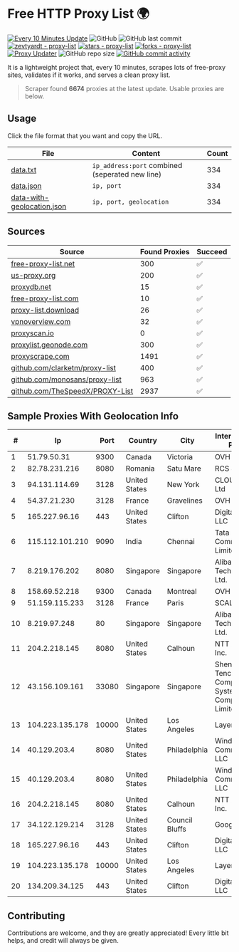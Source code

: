 
# Free HTTP Proxy List 🌍

[![Every 10 Minutes Update](https://github.com/mertguvencli/http-proxy-list/actions/workflows/main.yml/badge.svg?branch=main)](https://github.com/mertguvencli/http-proxy-list/actions/workflows/main.yml)
![GitHub](https://img.shields.io/github/license/mertguvencli/http-proxy-list)
![GitHub last commit](https://img.shields.io/github/last-commit/mertguvencli/http-proxy-list)
[![zevtyardt - proxy-list](https://img.shields.io/static/v1?label=zevtyardt&message=proxy-list&color=blue&logo=github)](https://github.com/zevtyardt/proxy-list "Go to GitHub repo")
[![stars - proxy-list](https://img.shields.io/github/stars/zevtyardt/proxy-list?style=social)](https://github.com/zevtyardt/proxy-list)
[![forks - proxy-list](https://img.shields.io/github/forks/zevtyardt/proxy-list?style=social)](https://github.com/zevtyardt/proxy-list)
[![Proxy Updater](https://github.com/zevtyardt/proxy-list/workflows/Proxy%20Updater/badge.svg)](https://github.com/zevtyardt/proxy-list/actions?query=workflow:"Proxy+Updater")
![GitHub repo size](https://img.shields.io/github/repo-size/zevtyardt/proxy-list)
[![GitHub commit activity](https://img.shields.io/github/commit-activity/m/zevtyardt/proxy-list?logo=commits)](https://github.com/zevtyardt/proxy-list/commits/main)

It is a lightweight project that, every 10 minutes, scrapes lots of free-proxy sites, validates if it works, and serves a clean proxy list.

> Scraper found **6674** proxies at the latest update. Usable proxies are below.

## Usage

Click the file format that you want and copy the URL.

|File|Content|Count|
|----|-------|-----|
|[data.txt](https://raw.githubusercontent.com/mertguvencli/http-proxy-list/main/proxy-list/data.txt)|`ip_address:port` combined (seperated new line)|334|
|[data.json](https://raw.githubusercontent.com/mertguvencli/http-proxy-list/main/proxy-list/data.json)|`ip, port`|334|
|[data-with-geolocation.json](https://raw.githubusercontent.com/mertguvencli/http-proxy-list/main/proxy-list/data-with-geolocation.json)|`ip, port, geolocation`|334|

## Sources

|Source|Found Proxies|Succeed|
|------|-------------|-------|
|[free-proxy-list.net](https://free-proxy-list.net)|300|✅|
|[us-proxy.org](https://www.us-proxy.org)|200|✅|
|[proxydb.net](http://proxydb.net)|15|✅|
|[free-proxy-list.com](https://free-proxy-list.com/?page=&port=&type%5B%5D=http&type%5B%5D=https&up_time=0&search=Search)|10|✅|
|[proxy-list.download](https://www.proxy-list.download/HTTP)|26|✅|
|[vpnoverview.com](https://vpnoverview.com/privacy/anonymous-browsing/free-proxy-servers)|32|✅|
|[proxyscan.io](https://www.proxyscan.io)|0|✅|
|[proxylist.geonode.com](https://proxylist.geonode.com/api/proxy-list?limit=300&page=1&sort_by=lastChecked&sort_type=desc&protocols=http,https)|300|✅|
|[proxyscrape.com](https://api.proxyscrape.com/v2/?request=displayproxies&protocol=http&timeout=10000&country=all&ssl=all&anonymity=all)|1491|✅|
|[github.com/clarketm/proxy-list](https://raw.githubusercontent.com/clarketm/proxy-list/master/proxy-list-raw.txt)|400|✅|
|[github.com/monosans/proxy-list](https://raw.githubusercontent.com/monosans/proxy-list/main/proxies/http.txt)|963|✅|
|[github.com/TheSpeedX/PROXY-List](https://raw.githubusercontent.com/TheSpeedX/PROXY-List/master/http.txt)|2937|✅|


## Sample Proxies With Geolocation Info

|#|Ip|Port|Country|City|Internet Service Provider|
|-|--|----|-------|----|-------------------------|
|1|51.79.50.31|9300|Canada|Victoria|OVH SAS|
|2|82.78.231.216|8080|Romania|Satu Mare|RCS & RDS|
|3|94.131.114.69|3128|United States|New York|CLOUD LEASE Ltd|
|4|54.37.21.230|3128|France|Gravelines|OVH SAS|
|5|165.227.96.16|443|United States|Clifton|DigitalOcean, LLC|
|6|115.112.101.210|9090|India|Chennai|Tata Communications Limited|
|7|8.219.176.202|8080|Singapore|Singapore|Alibaba (US) Technology Co., Ltd.|
|8|158.69.52.218|9300|Canada|Montreal|OVH SAS|
|9|51.159.115.233|3128|France|Paris|SCALEWAY|
|10|8.219.97.248|80|Singapore|Singapore|Alibaba (US) Technology Co., Ltd.|
|11|204.2.218.145|8080|United States|Calhoun|NTT America, Inc.|
|12|43.156.109.161|33080|Singapore|Singapore|Shenzhen Tencent Computer Systems Company Limited|
|13|104.223.135.178|10000|United States|Los Angeles|LayerHost|
|14|40.129.203.4|8080|United States|Philadelphia|Windstream Communications LLC|
|15|40.129.203.4|8080|United States|Philadelphia|Windstream Communications LLC|
|16|204.2.218.145|8080|United States|Calhoun|NTT America, Inc.|
|17|34.122.129.214|3128|United States|Council Bluffs|Google LLC|
|18|165.227.96.16|443|United States|Clifton|DigitalOcean, LLC|
|19|104.223.135.178|10000|United States|Los Angeles|LayerHost|
|20|134.209.34.125|443|United States|Clifton|DigitalOcean, LLC|



## Contributing

Contributions are welcome, and they are greatly appreciated! Every
little bit helps, and credit will always be given.

